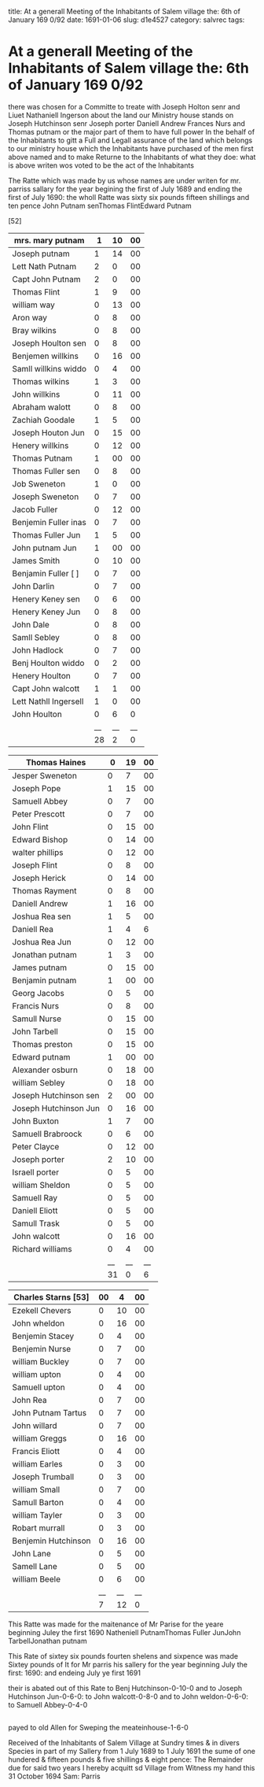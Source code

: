 title: At a generall Meeting of the Inhabitants of Salem village the: 6th of January 169 0/92
date: 1691-01-06
slug: d1e4527
category: salvrec
tags: 


<div markdown class="doc" id="d1e4527">


# At a generall Meeting of the Inhabitants of Salem village the: 6th of January 169 0/92 

there was chosen for a Committe to treate with Joseph Holton senr and Liuet Nathaniell Ingerson about the land our Ministry house stands on Joseph Hutchinson senr Joseph porter Daniell Andrew Frances Nurs and Thomas putnam or the major part of them to have full power In the behalf of the Inhabitants to gitt a Full and Legall assurance of the land which belongs to our ministry house which the Inhabitants have purchased of the men first above named and to make Returne to the Inhabitants of what they doe: what is above writen wos voted to be the act of the Inhabitants

The Ratte which was made by us whose names are under writen for mr. parriss sallary for the year begining the first of July 1689 and ending the first of July 1690: the wholl Ratte was sixty six pounds fifteen shillings and ten pence John Putnam senThomas FlintEdward Putnam

[52]

| mrs. mary putnam      | 1  | 10 | 00 |
|-----------------------|----|----|----|
| Joseph putnam         | 1  | 14 | 00 |
| Lett Nath Putnam      | 2  | 0  | 00 |
| Capt John Putnam      | 2  | 0  | 00 |
| Thomas Flint          | 1  | 9  | 00 |
| william way           | 0  | 13 | 00 |
| Aron way              | 0  | 8  | 00 |
| Bray wilkins          | 0  | 8  | 00 |
| Joseph Houlton sen    | 0  | 8  | 00 |
| Benjemen willkins     | 0  | 16 | 00 |
| Samll willkins widdo  | 0  | 4  | 00 |
| Thomas wilkins        | 1  | 3  | 00 |
| John willkins         | 0  | 11 | 00 |
| Abraham walott        | 0  | 8  | 00 |
| Zachiah Goodale       | 1  | 5  | 00 |
| Joseph Houton Jun     | 0  | 15 | 00 |
| Henery willkins       | 0  | 12 | 00 |
| Thomas Putnam         | 1  | 00 | 00 |
| Thomas Fuller sen     | 0  | 8  | 00 |
| Job Sweneton          | 1  | 0  | 00 |
| Joseph Sweneton       | 0  | 7  | 00 |
| Jacob Fuller          | 0  | 12 | 00 |
| Benjemin Fuller inas  | 0  | 7  | 00 |
| Thomas Fuller Jun     | 1  | 5  | 00 |
| John putnam Jun       | 1  | 00 | 00 |
| James Smith           | 0  | 10 | 00 |
| Benjamin Fuller [ ]   | 0  | 7  | 00 |
| John Darlin           | 0  | 7  | 00 |
| Henery Keney sen      | 0  | 6  | 00 |
| Henery Keney Jun      | 0  | 8  | 00 |
| John Dale             | 0  | 8  | 00 |
| Samll Sebley          | 0  | 8  | 00 |
| John Hadlock          | 0  | 7  | 00 |
| Benj Houlton widdo    | 0  | 2  | 00 |
| Henery Houlton        | 0  | 7  | 00 |
| Capt John walcott     | 1  | 1  | 00 |
| Lett Nathll Ingersell | 1  | 0  | 00 |
| John Houlton          | 0  | 6  | 0  |
|                       | __ | __ | __ |
|                       | 28 | 2  | 0  |

| Thomas Haines         | 0  | 19 | 00 |
|-----------------------|----|----|----|
| Jesper Sweneton       | 0  | 7  | 00 |
| Joseph Pope           | 1  | 15 | 00 |
| Samuell Abbey         | 0  | 7  | 00 |
| Peter Prescott        | 0  | 7  | 00 |
| John Flint            | 0  | 15 | 00 |
| Edward Bishop         | 0  | 14 | 00 |
| walter phillips       | 0  | 12 | 00 |
| Joseph Flint          | 0  | 8  | 00 |
| Joseph Herick         | 0  | 14 | 00 |
| Thomas Rayment        | 0  | 8  | 00 |
| Daniell Andrew        | 1  | 16 | 00 |
| Joshua Rea sen        | 1  | 5  | 00 |
| Daniell Rea           | 1  | 4  | 6  |
| Joshua Rea Jun        | 0  | 12 | 00 |
| Jonathan putnam       | 1  | 3  | 00 |
| James putnam          | 0  | 15 | 00 |
| Benjamin putnam       | 1  | 00 | 00 |
| Georg Jacobs          | 0  | 5  | 00 |
| Francis Nurs          | 0  | 8  | 00 |
| Samull Nurse          | 0  | 15 | 00 |
| John Tarbell          | 0  | 15 | 00 |
| Thomas preston        | 0  | 15 | 00 |
| Edward putnam         | 1  | 00 | 00 |
| Alexander osburn      | 0  | 18 | 00 |
| william Sebley        | 0  | 18 | 00 |
| Joseph Hutchinson sen | 2  | 00 | 00 |
| Joseph Hutchinson Jun | 0  | 16 | 00 |
| John Buxton           | 1  | 7  | 00 |
| Samuell Brabroock     | 0  | 6  | 00 |
| Peter Clayce          | 0  | 12 | 00 |
| Joseph porter         | 2  | 10 | 00 |
| Israell porter        | 0  | 5  | 00 |
| william Sheldon       | 0  | 5  | 00 |
| Samuell Ray           | 0  | 5  | 00 |
| Daniell Eliott        | 0  | 5  | 00 |
| Samull Trask          | 0  | 5  | 00 |
| John walcott          | 0  | 16 | 00 |
| Richard williams      | 0  | 4  | 00 |
|                       | __ | __ | __ |
|                       | 31 | 0  | 6  |

| Charles Starns [53] | 00 | 4  | 00 |
|---------------------|----|----|----|
| Ezekell Chevers     | 0  | 10 | 00 |
| John wheldon        | 0  | 16 | 00 |
| Benjemin Stacey     | 0  | 4  | 00 |
| Benjemin Nurse      | 0  | 7  | 00 |
| william Buckley     | 0  | 7  | 00 |
| william upton       | 0  | 4  | 00 |
| Samuell upton       | 0  | 4  | 00 |
| John Rea            | 0  | 7  | 00 |
| John Putnam Tartus  | 0  | 7  | 00 |
| John willard        | 0  | 7  | 00 |
| william Greggs      | 0  | 16 | 00 |
| Francis Eliott      | 0  | 4  | 00 |
| william Earles      | 0  | 3  | 00 |
| Joseph Trumball     | 0  | 3  | 00 |
| william Small       | 0  | 7  | 00 |
| Samull Barton       | 0  | 4  | 00 |
| william Tayler      | 0  | 3  | 00 |
| Robart murrall      | 0  | 3  | 00 |
| Benjemin Hutchinson | 0  | 16 | 00 |
| John Lane           | 0  | 5  | 00 |
| Samell Lane         | 0  | 5  | 00 |
| william Beele       | 0  | 6  | 00 |
|                     | __ | __ | __ |
|                     | 7  | 12 | 0  |

This Ratte was made for the maitenance of Mr Parise for the yeare beginning Juley the first 1690 Natheniell PutnamThomas Fuller JunJohn TarbellJonathan putnam

This Rate of sixtey six pounds fourten shelens and sixpence was made Sixtey pounds of It for Mr parris his sallery for the year beginning July the first: 1690: and endeing July ye first 1691

their is abated out of this Rate to Benj Hutchinson-0-10-0 and to Joseph Hutchinson Jun-0-6-0: to John walcott-0-8-0 and to John weldon-0-6-0: to Samuell Abbey-0-4-0

## 

payed to old Allen for Sweping the meateinhouse-1-6-0

Received of the Inhabitants of Salem Village at Sundry times & in divers Species in part of my Sallery from 1 July 1689 to 1 July 1691 the sume of one hundered & fifteen pounds & five shillings & eight pence: The Remainder due for said two years I hereby acquitt sd Village from Witness my hand this 31 October 1694 Sam: Parris
</div>
